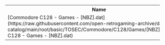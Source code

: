 <table>
<tr><th>Name</th><th>Size</th></tr>
<tr><td>
[Commodore C128 - Games - [NBZ].dat](https://raw.githubusercontent.com/open-retrogaming-archive/dat-catalog/main/root/basic/TOSEC/Commodore/C128/Games/[NBZ]/Commodore C128 - Games - [NBZ].dat)
</td><td>6555</td></tr>
</table>
